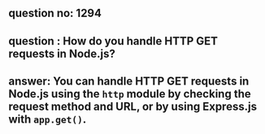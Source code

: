 
      
## question no: 1294

## question : How do you handle HTTP GET requests in Node.js?

## answer: You can handle HTTP GET requests in Node.js using the `http` module by checking the request method and URL, or by using Express.js with `app.get()`.
      